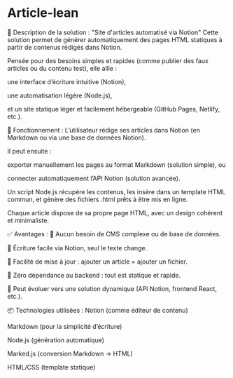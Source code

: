 # Article-lean

📝 Description de la solution : "Site d'articles automatisé via Notion"
Cette solution permet de générer automatiquement des pages HTML statiques à partir de contenus rédigés dans Notion.

Pensée pour des besoins simples et rapides (comme publier des faux articles ou du contenu test), elle allie :

une interface d’écriture intuitive (Notion),

une automatisation légère (Node.js),

et un site statique léger et facilement hébergeable (GitHub Pages, Netlify, etc.).

🔧 Fonctionnement :
L’utilisateur rédige ses articles dans Notion (en Markdown ou via une base de données Notion).

Il peut ensuite :

exporter manuellement les pages au format Markdown (solution simple), ou

connecter automatiquement l’API Notion (solution avancée).

Un script Node.js récupère les contenus, les insère dans un template HTML commun, et génère des fichiers .html prêts à être mis en ligne.

Chaque article dispose de sa propre page HTML, avec un design cohérent et minimaliste.

✅ Avantages :
🔸 Aucun besoin de CMS complexe ou de base de données.

🔸 Écriture facile via Notion, seul le texte change.

🔸 Facilité de mise à jour : ajouter un article = ajouter un fichier.

🔸 Zéro dépendance au backend : tout est statique et rapide.

🔸 Peut évoluer vers une solution dynamique (API Notion, frontend React, etc.).

📦 Technologies utilisées :
Notion (comme éditeur de contenu)

Markdown (pour la simplicité d’écriture)

Node.js (génération automatique)

Marked.js (conversion Markdown → HTML)

HTML/CSS (template statique)
